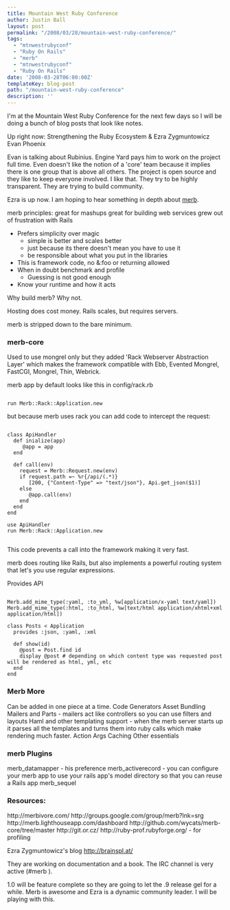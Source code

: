 ```yaml
---
title: Mountain West Ruby Conference
author: Justin Ball
layout: post
permalink: "/2008/03/28/mountain-west-ruby-conference/"
tags:
  - "mtnwestrubyconf"
  - "Ruby On Rails"
  - "merb"
  - "mtnwestrubyconf"
  - "Ruby On Rails"
date: '2008-03-28T06:00:00Z'
templateKey: blog-post
path: "/mountain-west-ruby-conference"
description: ''
---
```


I'm at the Mountain West Ruby Conference for the next few days so I will be doing a bunch of blog posts that look like notes.

Up right now:
Strengthening the Ruby Ecosystem & Ezra Zygmuntowicz Evan Phoenix

Evan is talking about Rubinius.  Engine Yard pays him to work on the project full time.  Even doesn't like the notion of a 'core' team because it implies there is one group that is above all others.  The project is open source and they like to keep everyone involved.  I like that.  They try to be highly transparent.  They are trying to build community.


Ezra is up now.  I am hoping to hear something in depth about <a href="http://merbivore.com/">merb</a>.

merb principles:
great for mashups
great for building web services
grew out of frustration with Rails
<ul>
  <li>Prefers simplicity over magic
     <ul>
        <li>simple is better and scales better</li>
        <li>just because its there doesn't mean you have to use it</li>
        <li>be responsible about what you put in the libraries</li>
     </ul></li>
  <li>This is framework code, no &:foo or returning allowed</li>
  <li>When in doubt benchmark and profile
     <ul><li>Guessing is not good enough</li></ul></li>
  <li>Know your runtime and how it acts</li>
</ul>

Why build merb?  Why not.

Hosting does cost money.  Rails scales, but requires servers.

merb is stripped down to the bare minimum.

<h3>merb-core</h3>
Used to use mongrel only but they added 'Rack Webserver Abstraction Layer' which makes the framework compatible with Ebb, Evented Mongrel, FastCGI, Mongrel, Thin, Webrick.

merb app by default looks like this in config/rack.rb

<pre><code class="ruby">
run Merb::Rack::Application.new
</pre></code>

but because merb uses rack you can add code to intercept the request:

<pre><code class="ruby">
class ApiHandler
  def inialize(app)
     @app = app
  end

  def call(env)
    request = Merb::Request.new(env)
    if request.path =~ %r{/api/(.*)}
       [200, {"Content-Type" => "text/json"}, Api.get_json($1)]
    else
       @app.call(env)
    end
  end
end

use ApiHandler
run Merb::Rack::Application.new

</pre></code>

This code prevents a call into the framework making it very fast.

merb does routing like Rails, but also implements a powerful routing system that let's you use regular expressions.

Provides API

<pre><code class="ruby">
Merb.add_mime_type(:yaml, :to_yml, %w[application/x-yaml text/yaml])
Merb.add_mime_type(:html, :to_html, %w[text/html application/xhtml+xml application/html])

class Posts < Application
  provides :json, :yaml, :xml

  def show(id)
    @post = Post.find id
    display @post # depending on which content type was requested post will be rendered as html, yml, etc
  end
end
</pre></code>

<h3>Merb More</h3>
Can be added in one piece at a time.
Code Generators
Asset Bundling
Mailers and Parts - mailers act like controllers so you can use filters and layouts
Haml and other templating support - when the merb server starts up it parses all the templates and turns them into ruby calls which make rendering much faster.
Action Args
Caching
Other essentials


<h3>merb Plugins</h3>
merb_datamapper - his preference
merb_activerecord - you can configure your merb app to use your rails app's model directory so that you can reuse a Rails app
merb_sequel

<h3>Resources:</h3>
http://merbivore.com/
http://groups.google.com/group/merb?lnk=srg
http://merb.lighthouseapp.com/dashboard
http://github.com/wycats/merb-core/tree/master
http://git.or.cz/
http://ruby-prof.rubyforge.org/ - for profiling

Ezra Zygmuntowicz's blog
http://brainspl.at/

They are working on documentation and a book.  The IRC channel is very active (#merb ).

1.0 will be feature complete so they are going to let the .9 release gel for a while.  Merb is awesome and Ezra is a dynamic community leader.  I will be playing with this.
